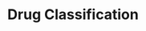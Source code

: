 ---
title: Drug Classification
emoji: 💊
colorFrom: yellow
colorTo: red
sdk: gradio
sdk_version: 5.0.1
app_file: drug_app.py
pinned: false
license: apache-2.0
---